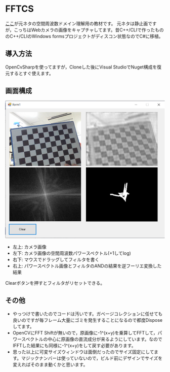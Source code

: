# FFTCS

[ここ](https://www.youtube.com/watch?v=qB0cffZpw-A)が元ネタの空間周波数ドメイン理解用の教材です。
元ネタは静止画ですが，こっちはWebカメラの画像をキャプチャしてます。昔C++/CLIで作ったもののC++/CLIのWindows formsプロジェクトがディスコン状態なのでC#に移植。

## 導入方法

OpenCvSharpを使ってますが，Cloneした後にVisual StudioでNuget構成を復元するとすぐ使えます。

## 画面構成

![](https://github.com/eiichiromomma/FFTCS/blob/master/sample.png)

* 左上: カメラ画像
* 左下: カメラ画像の空間周波数パワースペクトル(+1してlog)
* 右下: マウスでドラッグしてフィルタを書く
* 右上: パワースペクトル画像とフィルタのANDの結果を逆フーリエ変換した結果

Clearボタンを押すとフィルタがリセットできる。

## その他

* やっつけで書いたのでコードは汚いです。ガベージコレクションに任せても良いのですが毎フレーム大量にゴミを発生することになるので都度Disposeしてます。
* OpenCVにFFT Shiftが無いので，原画像に-1^(x+y)を乗算してFFTして，パワースペクトルの中心に原画像の直流成分が来るようにしています。なのでIFFTした結果にも同様に-1^(x+y)をして戻す必要があります。
* 思った以上に可変サイズウィンドウは面倒だったのでサイズ固定にしてます。マジックナンバーは使っていないので，ビルド前にデザインでサイズを変えればそのまま動くかと思います。

